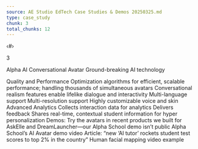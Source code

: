 ```yaml
---
source: AE Studio EdTech Case Studies & Demos 20250325.md
type: case_study
chunk: 3
total_chunks: 12
---
```


‹#›

3

Alpha AI Conversational Avatar 
Ground-breaking AI technology

Quality and Performance
Optimization algorithms for efficient, scalable performance; handling thousands of simultaneous avatars
Conversational realism features enable lifelike dialogue and interactivity
Multi-language support
Multi-resolution support
Highly customizable voice and skin
Advanced Analytics
Collects interaction data for analytics
Delivers feedback
Shares real-time, contextual student information for hyper personalization
Demos: 
Try the avatars in recent products we built for AskElle and DreamLauncher—our Alpha School demo isn’t public
Alpha School’s AI Avatar demo video
Article: “new ‘AI tutor’ rockets student test scores to top 2% in the country”
Human facial mapping video example